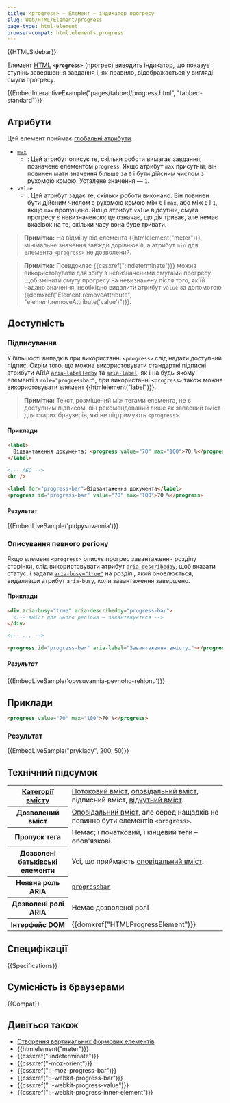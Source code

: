 ```yaml
---
title: <progress> – Елемент – індикатор прогресу
slug: Web/HTML/Element/progress
page-type: html-element
browser-compat: html.elements.progress
---
```


{{HTMLSidebar}}

Елемент [HTML](/uk/docs/Web/HTML) **`<progress>`** (прогрес) виводить індикатор, що показує ступінь завершення завдання і, як правило, відображається у вигляді смуги прогресу.

{{EmbedInteractiveExample("pages/tabbed/progress.html", "tabbed-standard")}}

## Атрибути

Цей елемент приймає [глобальні атрибути](/uk/docs/Web/HTML/Global_attributes).

- [`max`](/uk/docs/Web/HTML/Attributes/max)
  - : Цей атрибут описує те, скільки роботи вимагає завдання, позначене елементом `progress`. Якщо атрибут `max` присутній, він повинен мати значення більше за `0` і бути дійсним числом з рухомою комою. Усталене значення — `1`.
- `value`
  - : Цей атрибут задає те, скільки роботи виконано. Він повинен бути дійсним числом з рухомою комою між `0` і `max`, або між `0` і `1`, якщо `max` пропущено. Якщо атрибут `value` відсутній, смуга прогресу є невизначеною; це означає, що дія триває, але немає вказівок на те, скільки часу вона буде тривати.

> **Примітка:** На відміну від елемента {{htmlelement("meter")}}, мінімальне значення завжди дорівнює `0`, а атрибут `min` для елемента `<progress>` не дозволений.

> **Примітка:** Псевдоклас {{cssxref(":indeterminate")}} можна використовувати для збігу з невизначеними смугами прогресу. Щоб змінити смугу прогресу на невизначену після того, як їй надано значення, необхідно видалити атрибут `value` за допомогою {{domxref("Element.removeAttribute", "element.removeAttribute('value')")}}.

## Доступність

### Підписування

У більшості випадків при використанні `<progress>` слід надати доступний підпис. Окрім того, що можна використовувати стандартні підписні атрибути ARIA [`aria-labelledby`](/uk/docs/Web/Accessibility/ARIA/Attributes/aria-labelledby) та [`aria-label`](/uk/docs/Web/Accessibility/ARIA/Attributes/aria-label), як і на будь-якому елементі з `role="progressbar"`, при використанні `<progress>` також можна використовувати елемент {{htmlelement("label")}}.

> **Примітка:** Текст, розміщений між тегами елемента, не є доступним підписом, він рекомендований лише як запасний вміст для старих браузерів, які не підтримують `<progress>`.

#### Приклади

```html
<label>
  Відвантаження документа: <progress value="70" max="100">70 %</progress>
</label>

<!-- АБО -->
<br />

<label for="progress-bar">Відвантаження документа</label>
<progress id="progress-bar" value="70" max="100">70 %</progress>
```

#### Результат

{{EmbedLiveSample('pidpysuvannia')}}

### Описування певного регіону

Якщо елемент `<progress>` описує прогрес завантаження розділу сторінки, слід використовувати атрибут [`aria-describedby`](/uk/docs/Web/Accessibility/ARIA/Attributes/aria-describedby), щоб вказати статус, і задати [`aria-busy="true"`](/uk/docs/Web/Accessibility/ARIA/Attributes/aria-busy) на розділі, який оновлюється, видаливши атрибут `aria-busy`, коли завантаження завершено.

#### Приклади

```html
<div aria-busy="true" aria-describedby="progress-bar">
  <!-- вміст для цього регіона – завантажується -->
</div>

<!-- ... -->

<progress id="progress-bar" aria-label="Завантаження вмісту…"></progress>
```

##### Результат

{{EmbedLiveSample('opysuvannia-pevnoho-rehionu')}}

## Приклади

```html
<progress value="70" max="100">70 %</progress>
```

### Результат

{{EmbedLiveSample("pryklady", 200, 50)}}

## Технічний підсумок

<table class="properties">
  <tbody>
    <tr>
      <th scope="row">
        <a href="/uk/docs/Web/HTML/Content_categories">Категорії вмісту</a>
      </th>
      <td>
        <a href="/uk/docs/Web/HTML/Content_categories#potokovyi-vmist">Потоковий вміст</a>,
        <a href="/uk/docs/Web/HTML/Content_categories#opovidalnyi-vmist">оповідальний вміст</a>, підписний вміст,
        <a href="/uk/docs/Web/HTML/Content_categories#vidchutnyi-vmist">відчутний вміст</a>.
      </td>
    </tr>
    <tr>
      <th scope="row">Дозволений вміст</th>
      <td>
        <a href="/uk/docs/Web/HTML/Content_categories#opovidalnyi-vmist">Оповідальний вміст</a>, але серед нащадків не повинно бути елементів <code>&#x3C;progress></code>.
      </td>
    </tr>
    <tr>
      <th scope="row">Пропуск тега</th>
      <td>Немає; і початковий, і кінцевий теги – обов'язкові.</td>
    </tr>
    <tr>
      <th scope="row">Дозволені батьківські елементи</th>
      <td>
        Усі, що приймають
        <a href="/uk/docs/Web/HTML/Content_categories#opovidalnyi-vmist">оповідальний вміст</a>.
      </td>
    </tr>
    <tr>
      <th scope="row">Неявна роль ARIA</th>
      <td><a href="/uk/docs/Web/Accessibility/ARIA/Roles/progressbar_role"><code>progressbar</code></a></td>
    </tr>
    <tr>
      <th scope="row">Дозволені ролі ARIA</th>
      <td>Немає дозволеної ролі</td>
    </tr>
    <tr>
      <th scope="row">Інтерфейс DOM</th>
      <td>{{domxref("HTMLProgressElement")}}</td>
    </tr>
  </tbody>
</table>

## Специфікації

{{Specifications}}

## Сумісність із браузерами

{{Compat}}

## Дивіться також

- [Створення вертикальних формових елементів](/uk/docs/Web/CSS/CSS_writing_modes/Vertical_controls)
- {{htmlelement("meter")}}
- {{cssxref(":indeterminate")}}
- {{cssxref("-moz-orient")}}
- {{cssxref("::-moz-progress-bar")}}
- {{cssxref("::-webkit-progress-bar")}}
- {{cssxref("::-webkit-progress-value")}}
- {{cssxref("::-webkit-progress-inner-element")}}
